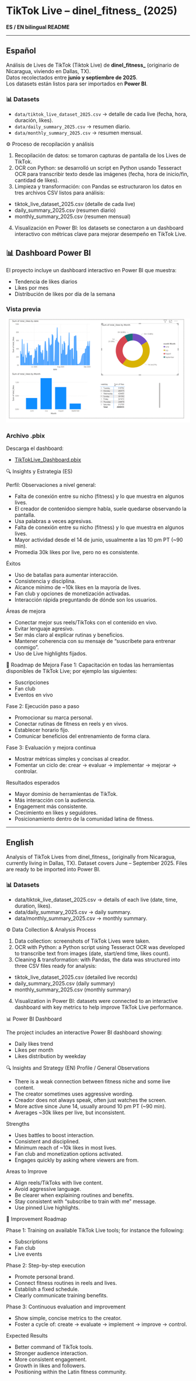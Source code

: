 # TikTok Live – dinel_fitness_ (2025)

**ES / EN bilingual README**

---

## Español

Análisis de Lives de TikTok (Tiktok Live) de **dinel_fitness_** (originario de Nicaragua, viviendo en Dallas, TX).  
Datos recolectados entre **junio y septiembre de 2025**.  
Los datasets están listos para ser importados en **Power BI**.

### 📊 Datasets
- `data/tiktok_live_dataset_2025.csv` → detalle de cada live (fecha, hora, duración, likes).  
- `data/daily_summary_2025.csv` → resumen diario.  
- `data/monthly_summary_2025.csv` → resumen mensual.  


⚙️ Proceso de recopilación y análisis

1. Recopilación de datos: se tomaron capturas de pantalla de los Lives de TikTok.
2. OCR con Python: se desarrolló un script en Python usando Tesseract OCR para transcribir texto desde las imágenes (fecha, hora de inicio/fin, cantidad de likes).
3. Limpieza y transformación: con Pandas se estructuraron los datos en tres archivos CSV listos para análisis:
  * tiktok_live_dataset_2025.csv (detalle de cada live)
  * daily_summary_2025.csv (resumen diario)
  * monthly_summary_2025.csv (resumen mensual)
4. Visualización en Power BI: los datasets se conectaron a un dashboard interactivo con métricas clave para mejorar desempeño en TikTok Live.

## 📊 Dashboard Power BI

El proyecto incluye un dashboard interactivo en Power BI que muestra:

- Tendencia de likes diarios
- Likes por mes
- Distribución de likes por día de la semana

### Vista previa
![Dashboard Power BI](Final%20Dashboard%20Tiktoklive.png)

### Archivo .pbix
Descarga el dashboard:
- [TikTokLive_Dashboard.pbix](TikTokLive_Dashboard.pbix)

🔍 Insights y Estrategia (ES)

Perfil:
Observaciones a nivel general:
- Falta de conexión entre su nicho (fitness) y lo que muestra en algunos lives.
- El creador de contenidoo siempre habla, suele quedarse observando la pantalla.
- Usa palabras a veces agresivas.
- Falta de conexión entre su nicho (fitness) y lo que muestra en algunos lives.
- Mayor actividad desde el 14 de junio, usualmente a las 10 pm PT (~90 min).
- Promedia 30k likes por live, pero no es consistente.

Éxitos
- Uso de batallas para aumentar interacción.
- Consistencia y disciplina.
- Alcance mínimo de ~10k likes en la mayoría de lives.
- Fan club y opciones de monetización activadas.
- Interacción rápida preguntando de dónde son los usuarios.

Áreas de mejora
- Conectar mejor sus reels/TikToks con el contenido en vivo.
- Evitar lenguaje agresivo.
- Ser más claro al explicar rutinas y beneficios.
- Mantener coherencia con su mensaje de “suscríbete para entrenar conmigo”.
- Uso de Live highlights fijados.

🚀 Roadmap de Mejora
Fase 1: Capacitación en todas las herramientas disponibles de TikTok Live; por ejemplo las siguientes:
- Suscripciones
- Fan club
- Eventos en vivo

Fase 2: Ejecución paso a paso
- Promocionar su marca personal.
- Conectar rutinas de fitness en reels y en vivos.
- Establecer horario fijo.
- Comunicar beneficios del entrenamiento de forma clara.

Fase 3: Evaluación y mejora continua
- Mostrar métricas simples y concisas al creador.
- Fomentar un ciclo de: crear → evaluar → implementar → mejorar → controlar.

Resultados esperados
- Mayor dominio de herramientas de TikTok.
- Más interacción con la audiencia.
- Engagement más consistente.
- Crecimiento en likes y seguidores.
- Posicionamiento dentro de la comunidad latina de fitness.


----------------------------------------------------------------------------------------------------------------------------------------


## English

Analysis of TikTok Lives from dinel_fitness_ (originally from Nicaragua, currently living in Dallas, TX).
Dataset covers June – September 2025.
Files are ready to be imported into Power BI.

### 📊 Datasets

- data/tiktok_live_dataset_2025.csv → details of each live (date, time, duration, likes).
- data/daily_summary_2025.csv → daily summary.
- data/monthly_summary_2025.csv → monthly summary.

⚙️ Data Collection & Analysis Process

1. Data collection: screenshots of TikTok Lives were taken.
2. OCR with Python: a Python script using Tesseract OCR was developed to transcribe text from images (date, start/end time, likes count).
3. Cleaning & transformation: with Pandas, the data was structured into three CSV files ready for analysis:
  * tiktok_live_dataset_2025.csv (detailed live records)
  * daily_summary_2025.csv (daily summary)
  * monthly_summary_2025.csv (monthly summary)
  4. Visualization in Power BI: datasets were connected to an interactive dashboard with key metrics to help improve TikTok Live performance.

📊 Power BI Dashboard

The project includes an interactive Power BI dashboard showing:
- Daily likes trend
- Likes per month
- Likes distribution by weekday

🔍 Insights and Strategy (EN)
Profile / General Observations
- There is a weak connection between fitness niche and some live content.
- The creator sometimes uses aggressive wording.
- Creador does not always speak, often just watches the screen.
- More active since June 14, usually around 10 pm PT (~90 min).
- Averages ~30k likes per live, but inconsistent.


Strengths
- Uses battles to boost interaction.
- Consistent and disciplined.
- Minimum reach of ~10k likes in most lives.
- Fan club and monetization options activated.
- Engages quickly by asking where viewers are from.

Areas to Improve
- Align reels/TikToks with live content.
- Avoid aggressive language.
- Be clearer when explaining routines and benefits.
- Stay consistent with “subscribe to train with me” message.
- Use pinned Live highlights.

🚀 Improvement Roadmap

Phase 1: Training on available TikTok Live tools; for instance the following: 
- Subscriptions
- Fan club
- Live events

Phase 2: Step-by-step execution
- Promote personal brand.
- Connect fitness routines in reels and lives.
- Establish a fixed schedule.
- Clearly communicate training benefits.

Phase 3: Continuous evaluation and improvement
- Show simple, concise metrics to the creator.
- Foster a cycle of: create → evaluate → implement → improve → control.

Expected Results

- Better command of TikTok tools.
- Stronger audience interaction.
- More consistent engagement.
- Growth in likes and followers.
- Positioning within the Latin fitness community.
